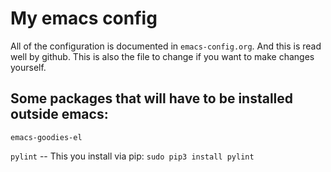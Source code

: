 # My emacs config

All of the configuration is documented in `emacs-config.org`. And this is read well
by github. This is also the file to change if you want to make changes yourself.

## Some packages that will have to be installed outside emacs:

`emacs-goodies-el`

`pylint` -- This you install via pip: `sudo pip3 install pylint`